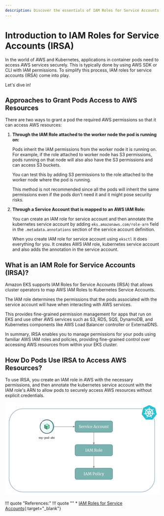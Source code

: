 ```yaml
---
description: Discover the essentials of IAM Roles for Service Accounts (IRSA) in our easy-to-follow guide. Learn how to enhance security and access control in your AWS environment with simple explanations and practical insights.
---
```


# Introduction to IAM Roles for Service Accounts (IRSA)

In the world of AWS and Kubernetes, applications in container pods need to access AWS services securely. This is typically done by using AWS SDK or CLI with IAM permissions. To simplify this process, IAM roles for service accounts (IRSA) come into play.

Let's dive in!


## Approaches to Grant Pods Access to AWS Resources

There are two ways to grant a pod the required AWS permissions so that it can access AWS resources:

1. **Through the IAM Role attached to the worker node the pod is running on:**

    Pods inherit the IAM permissions from the worker node it is running on. For example, if the role attached to worker node has S3 permissions, pods running on that node will also also have the S3 permissions and can access S3 buckets.

    You can test this by adding S3 permissions to the role attached to the worker node where the pod is running.

    This method is not recommended since all the pods will inherit the same permissions even if the pods don't need it and it might pose security risks.

2. **Through a Service Account that is mapped to an AWS IAM Role:**

    You can create an IAM role for service account and then annotate the kubernetes service account by adding `eks.amazonaws.com/role-arn` field in the `.metadata.annotations` section of the service account definition.

    When you create IAM role for service account using `eksctl` it does everything for you. It creates AWS IAM role, kubernetes service account and also adds the annotation in the service account.


## What is an IAM Role for Service Accounts (IRSA)?

Amazon EKS supports IAM Roles for Service Accounts (IRSA) that allows cluster operators to map AWS IAM Roles to Kubernetes Service Accounts.

The IAM role determines the permissions that the pods associated with the service account will have when interacting with AWS services.

This provides fine-grained permission management for apps that run on EKS and use other AWS services such as S3, RDS, SQS, DynamoDB, and Kubernetes components like AWS Load Balancer controller or ExternalDNS.

In summary, IRSA enables you to manage permissions for your pods using familiar AWS IAM roles and policies, providing fine-grained control over accessing AWS resources from within your EKS cluster.


## How Do Pods Use IRSA to Access AWS Resources?

To use IRSA, you create an IAM role in AWS with the necessary permissions, and then annotate the kubernetes service account with the IAM role's ARN to allow pods to securely access AWS resources without explicit credentials.

<p align="center">
    <img src="../../../assets/eks-course-images/irsa/irsa-overview.png" alt="IRSA Overview" loading="lazy" width="550" />
</p>



!!! quote "References:"
    !!! quote ""
        * [IAM Roles for Service Accounts]{:target="_blank"}


<!-- Hyperlinks -->
[IAM Roles for Service Accounts]: https://docs.aws.amazon.com/eks/latest/userguide/iam-roles-for-service-accounts.html
